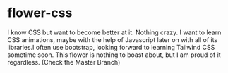 # flower-css
I know CSS but want to become better at it. Nothing crazy. I want to learn CSS animations, maybe with the help of Javascript later on with all of its libraries.I often use bootstrap, looking forward to learning Tailwind CSS sometime soon. This flower is nothing to boast about, but I am proud of it regardless. (Check the Master Branch)
